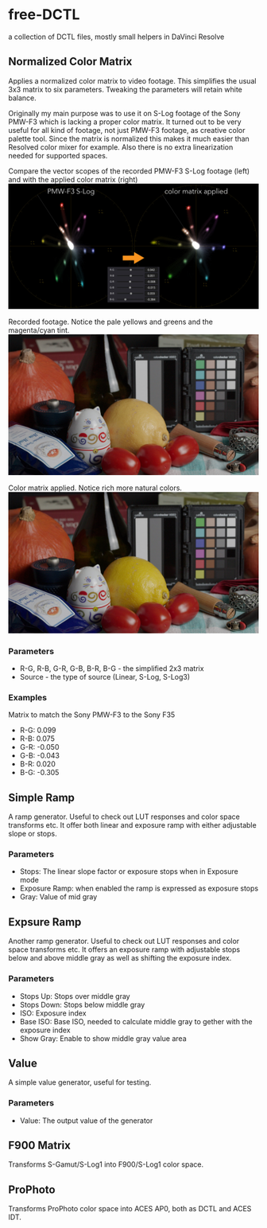 # free-DCTL
a collection of DCTL files, mostly small helpers in DaVinci Resolve

## Normalized Color Matrix
Applies a normalized color matrix to video footage. This simplifies the usual 3x3 matrix to six parameters. Tweaking the parameters will retain white balance.

Originally my main purpose was to use it on S-Log footage of the Sony PMW-F3 which is lacking a proper color matrix.
It turned out to be very useful for all kind of footage, not just PMW-F3 footage, as creative color palette tool.
Since the matrix is normalized this makes it much easier than Resolved color mixer for example. Also there is no extra linearization needed for supported spaces.

Compare the vector scopes of the recorded PMW-F3 S-Log footage (left) and with the applied color matrix (right)
![MatrixTransform](docs/images/matrix_transform.jpg)

Recorded footage. Notice the pale yellows and greens and the magenta/cyan tint.
![StillNoMatrix](docs/images/still_no_matrix.jpg)

Color matrix applied. Notice rich more natural colors.
![StillWithMatrix](docs/images/still_matrix.jpg)

### Parameters
* R-G, R-B, G-R, G-B, B-R, B-G - the simplified 2x3 matrix
* Source - the type of source (Linear, S-Log, S-Log3)

### Examples
Matrix to match the Sony PMW-F3 to the Sony F35
* R-G: 0.099
* R-B: 0.075
* G-R: -0.050
* G-B: -0.043
* B-R: 0.020
* B-G: -0.305

## Simple Ramp
A ramp generator. Useful to check out LUT responses and color space transforms etc.
It offer both linear and exposure ramp with either adjustable slope or stops.

### Parameters
* Stops: The linear slope factor or exposure stops when in Exposure mode
* Exposure Ramp: when enabled the ramp is expressed as exposure stops
* Gray: Value of mid gray

## Expsure Ramp
Another ramp generator. Useful to check out LUT responses and color space transforms etc.
It offers an exposure ramp with adjustable stops below and above middle gray as well as shifting the exposure index.

### Parameters
* Stops Up: Stops over middle gray
* Stops Down: Stops below middle gray
* ISO: Exposure index
* Base ISO: Base ISO, needed to calculate middle gray to gether with the exposure index
* Show Gray: Enable to show middle gray value area

## Value
A simple value generator, useful for testing.

### Parameters
* Value: The output value of the generator

## F900 Matrix
Transforms S-Gamut/S-Log1 into F900/S-Log1 color space.

## ProPhoto
Transforms ProPhoto color space into ACES AP0, both as DCTL and ACES IDT.